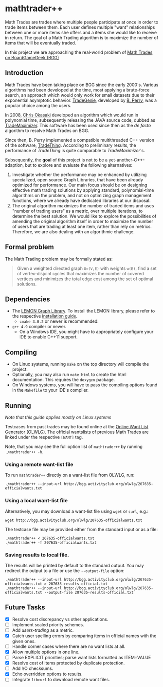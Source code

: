# mathtrader++

Math Trades are trades where multiple people participate at once
in order to trade items between them.
Each user defines multiple "want" relationships between
one or more items she offers and a items she would like to receive in return.
The goal of a Math Trading algorithm
is to maximize the number of items that will be eventually traded.

In this project we are approaching the real-world problem of
[Math Trades on BoardGameGeek (BGG)](https://www.boardgamegeek.com/wiki/page/Math_Trades)

## Introduction

Math Trades have been taking place on BGG since the early 2000's.
Various algorithms had been developed at the time,
most applying a brute-force search,
an approach which would only work for small datasets
due to their exponential asymptotic behavior.
[TradeGenie](https://www.boardgamegeek.com/wiki/page/TradeGenie),
developed by [B. Perry](https://www.boardgamegeek.com/user/Kayvon),
was a popular choice among the users.

In 2008, [Chris Okasaki](https://www.boardgamegeek.com/user/cokasaki)
developed an algorithm which would run in polynomial time,
subsequently releasing the JAVA source code, dubbed as
[TradeMaximizer](https://www.boardgamegeek.com/wiki/page/TradeMaximizer).
This software has been used since then as the _de facto_ algorithm
to resolve Math Trades on BGG.

Since then, B. Perry
implemented a compatible multithreaded C++ version of the software,
[TradeThing](https://sourceforge.net/projects/tradething/files/).
According to preliminary results,
the performance of _TradeThing_ is quite comparable to _TradeMaximizer_'s.

Subsequently, the **goal** of this project is not to be a yet-another-C++-adaption,
but to explore and evaluate the following alternatives:

1. Investigate whether the performance may be enhanced by utilizing
specialized, open source Graph Libraries,
that have been already optimized for performance.
Our main focus should be on designing effective math trading solutions
by applying standard, polynomial-time algorithms on the problem,
and not on optimizing graph management functions,
where we already have dedicated libraries at our disposal.
2. The original algorithm maximizes the number of traded items
and uses "number of trading users" as a metric, over multiple iterations,
to determine the best solution.
We would like to explore the possibilities of amending the original algorithm
itself in order to maximize the number of users that are trading at least one item,
rather than rely on metrics.
Therefore, we are also dealing with an algorithmic challenge.

## Formal problem

The Math Trading problem may be formally stated as:

> Given a weighted directed graph `G=(V,E)` with weights `w(E)`,
> find a set of vertex-disjoint cycles that maximizes
> the number of covered vertices
> and minimizes the total edge cost among the
> set of optimal solutions.


## Dependencies

* The [LEMON Graph Library](http://lemon.cs.elte.hu/trac/lemon). To
install the LEMON library, please refer to the respective
[installation guide](http://lemon.cs.elte.hu/trac/lemon/wiki/InstallGuide).
  * ``cmake 3.0.2`` or newer is recommended.
* ``g++ 4.9`` compiler or newer.
  * On a Windows IDE, you might have to appropriately configure your IDE to enable C++11 support.

## Compiling

* On Linux systems, running `make` on the top directory will compile the project.
* Optionally, you may also run `make html` to create the html documentation.
This requires the `doxygen` package.
* On Windows systems, you will have to pass the compiling options
found in the `Makefile` to your IDE's compiler.

## Running

_Note that this guide applies mostly on Linux systems_

Testcases from past trades may be found online
at the [Online Want List Generator (OLWLG)](http://bgg.activityclub.org/olwlg/).
The official wantslists of previous Math Trades are linked
under the respective `[WANT]` tag.

Note, that you may see the full option list of `mathtrader++` by running `./mathtrader++ -h`.

### Using a remote want-list file

To run `mathtrader++` directly on a want-list file from OLWLG, run:

    ./mathtrader++ --input-url http://bgg.activityclub.org/olwlg/207635-officialwants.txt

### Using a local want-list file

Alternatively, you may download a want-list file using `wget` or `curl`, e.g.:

    wget http://bgg.activityclub.org/olwlg/207635-officialwants.txt

The testcase file may be provided either from the standard input
or as a file:

    ./mathtrader++ < 207635-officialwants.txt
    ./mathtrader++ -f 207635-officialwants.txt

### Saving results to local file.

The results will be printed by default to the standard output.
You may redirect the output to a file or use the `--output-file` option:

    ./mathtrader++ --input-url http://bgg.activityclub.org/olwlg/207635-officialwants.txt > 207635-results-official.txt
    ./mathtrader++ --input-url http://bgg.activityclub.org/olwlg/207635-officialwants.txt --output-file 207635-results-official.txt

## Future Tasks

- [x] Resolve cost discrepancy vs other applications.
- [ ] Implement scaled priority schemes.
- [ ] Add _users-trading_ as a metric.
- [x] Catch user spelling errors by comparing items in official names with the given ones.
- [ ] Handle corner cases where there are no want lists at all.
- [x] Allow multiple options in one line.
- [ ] Parse EXPLICIT priorities; parse want lists formatted as ITEM=VALUE
- [x] Resolve cost of items protected by duplicate protection.
- [ ] Add I/O checksums.
- [x] Echo overridden options to results.
- [ ] Integrate ``libcurl`` to download remote want files.
